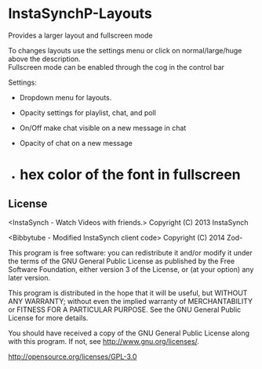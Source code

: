 InstaSynchP-Layouts
===================

Provides a larger layout and fullscreen mode

To changes layouts use the settings menu or click on normal/large/huge above the description.<br>
Fullscreen mode can be enabled through the cog in the control bar

Settings:

*   Dropdown menu for layouts.

*   Opacity settings for playlist, chat, and poll

*   On/Off make chat visible on a new message in chat

*   Opacity of chat on a new message

*   # hex color of the font in fullscreen 

License
-----------
<InstaSynch - Watch Videos with friends.>
Copyright (C) 2013  InstaSynch

<Bibbytube - Modified InstaSynch client code>
Copyright (C) 2014  Zod-

This program is free software: you can redistribute it and/or modify
it under the terms of the GNU General Public License as published by
the Free Software Foundation, either version 3 of the License, or
(at your option) any later version.

This program is distributed in the hope that it will be useful,
but WITHOUT ANY WARRANTY; without even the implied warranty of
MERCHANTABILITY or FITNESS FOR A PARTICULAR PURPOSE.  See the
GNU General Public License for more details.

You should have received a copy of the GNU General Public License
along with this program.  If not, see <http://www.gnu.org/licenses/>.

http://opensource.org/licenses/GPL-3.0
